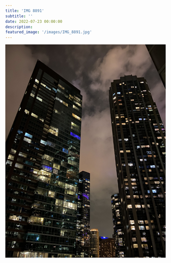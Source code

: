```yaml
---
title: 'IMG 8891'
subtitle: ''
date: 2022-07-23 00:00:00
description: 
featured_image: '/images/IMG_8891.jpg'
---
```


![](/images/IMG_8891.jpg)
